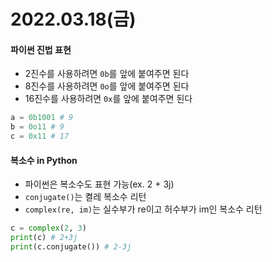 # 2022.03.18(금)

#### 파이썬 진법 표현
+ 2진수를 사용하려면 `0b`를 앞에 붙여주면 된다
+ 8진수를 사용하려면 `0o`를 앞에 붙여주면 된다
+ 16진수를 사용하려면 `0x`를 앞에 붙여주면 된다
```python
a = 0b1001 # 9
b = 0o11 # 9
c = 0x11 # 17
```

#### 복소수 in Python
+ 파이썬은 복소수도 표현 가능(ex. 2 + 3j)
+ `conjugate()`는 켤레 복소수 리턴
+ `complex(re, im)`는 실수부가 re이고 허수부가 im인 복소수 리턴
```python
c = complex(2, 3)
print(c) # 2+3j
print(c.conjugate()) # 2-3j 
```